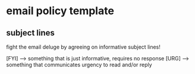 # email policy template

## subject lines
fight the email deluge by agreeing on informative subject lines!

[FYI] --> something that is just informative, requires no response
[URG] --> something that communicates urgency to read and/or reply 
